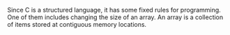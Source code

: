 Since C is a structured language, it has some fixed rules for programming. One of them includes changing the size of an array. An array is a collection of items stored at contiguous memory locations.
